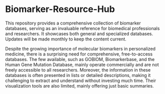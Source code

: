 # Biomarker-Resource-Hub
This repository provides a comprehensive collection of biomarker databases, serving as an invaluable reference for biomedical professionals and researchers. It showcases both general and specialized databases. Updates will be made monthly to keep the content current.

Despite the growing importance of molecular biomarkers in personalized medicine, there is a surprising need for comprehensive, free-to-access databases. The few available, such as GOBIOM, Biomarkerbase, and the Human Gene Mutation Database, mainly operate commercially and are not freely accessible to all researchers. Moreover, the information in these databases is often presented in lists or detailed descriptions, making it challenging to extract and understand without investing much time. Their visualization tools are also limited, mainly offering just basic summaries.

